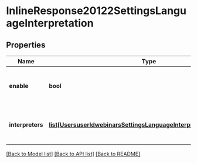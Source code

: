 # InlineResponse20122SettingsLanguageInterpretation

## Properties
Name | Type | Description | Notes
------------ | ------------- | ------------- | -------------
**enable** | **bool** | Enable [language interpretation](https://support.zoom.us/hc/en-us/articles/360034919791-Language-interpretation-in-meetings-and-webinars) for the webinar. | [optional] 
**interpreters** | [**list[UsersuserIdwebinarsSettingsLanguageInterpretationInterpreters]**](UsersuserIdwebinarsSettingsLanguageInterpretationInterpreters.md) | Information about the webinar&#x27;s language interpreters. | [optional] 

[[Back to Model list]](../README.md#documentation-for-models) [[Back to API list]](../README.md#documentation-for-api-endpoints) [[Back to README]](../README.md)


